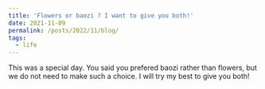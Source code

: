 ```yaml
---
title: 'Flowers or baozi ? I want to give you both!'
date: 2021-11-09
permalink: /posts/2022/11/blog/
tags:
  - life
---
```


This was a special day. You said you prefered baozi rather than flowers, but we do not need to make such a choice. I will try my best to give you both!
